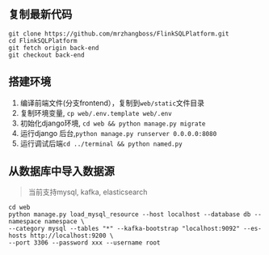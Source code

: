 ## 复制最新代码

    git clone https://github.com/mrzhangboss/FlinkSQLPlatform.git
    cd FlinkSQLPlatform
    git fetch origin back-end
    git checkout back-end
    

## 搭建环境

1. 编译前端文件(分支frontend），复制到`web/static`文件目录
2. 复制环境变量, `cp web/.env.template web/.env`
3. 初始化django环境, `cd web && python manage.py migrate`
4. 运行django 后台,`python manage.py runserver 0.0.0.0:8080`
5. 运行调试后端`cd ../terminal && python named.py`



## 从数据库中导入数据源

> 当前支持mysql, kafka, elasticsearch

    cd web 
    python manage.py load_mysql_resource --host localhost --database db --namespace namespace \
    --category mysql --tables "*" --kafka-bootstrap "localhost:9092" --es-hosts http://localhost:9200 \
    --port 3306 --password xxx --username root
    
    
 

